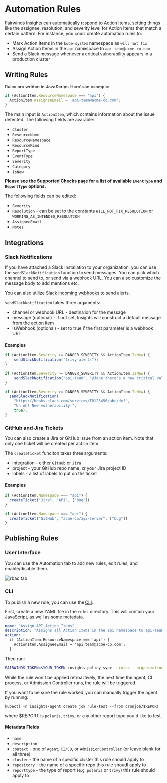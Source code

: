 # Automation Rules

Fairwinds Insights can automatically respond to Action Items, setting things like
the assignee, resolution, and severity level for Action Items that match a certain pattern.
For instance, you could create automation rules to:
* Mark Action Items in the `kube-system` namespace as `will not fix`
* Assign Action Items in the `api` namespace to `api-team@acme-co.com`
* Send a Slack message whenever a critical vulnerability appears in a production cluster

## Writing Rules
Rules are written in JavaScript. Here's an example:

```js
if (ActionItem.ResourceNamespace === 'api') {
  ActionItem.AssigneeEmail = 'api-team@acme-co.com';
}
```

The main input is `ActionItem`, which contains
information about the issue detected. The following fields are available:
* `Cluster`
* `ResourceName`
* `ResourceNamespace`
* `ResourceKind`
* `ReportType`
* `EventType`
* `Severity`
* `Category`
* `IsNew`

**Please see the [Supported Checks](https://insights.docs.fairwinds.com/reports/supported-checks/) page for a list of available `EventType` and `ReportType` options.**

The following fields can be edited:
* `Severity`
* `Resolution` - can be set to the constants `WILL_NOT_FIX_RESOLUTION` or `WORKING_AS_INTENDED_RESOLUTION`
* `AssigneeEmail`
* `Notes`


## Integrations
### Slack Notifications
If you have attached a Slack installation to your organization, you can use the
`sendSlackNotification` function to send messages. You can pick which channel
to send to, or send via a webhook URL. You can also customize the message body
to add mentions etc.

You can also utilize [Slack incoming webhooks](https://slack.com/help/articles/115005265063-Incoming-webhooks-for-Slack)
to send alerts.

`sendSlackNotification` takes three arguments:
* channel or webhook URL - destination for the message
* message (optional) - if not set, Insights will construct a default message from the action item
* isWebhook (optional) - set to true if the first parameter is a webhook URL

#### Examples
```js
if (ActionItem.Severity >= DANGER_SEVERITY && ActionItem.IsNew) {
    sendSlackNotification("trivy-alerts");
}
```

```js
if (ActionItem.Severity >= DANGER_SEVERITY && ActionItem.IsNew) {
    sendSlackNotification("api-team", "@Jane there's a new critical vulnerability! :scream:");
}
```

```js
if (ActionItem.Severity >= DANGER_SEVERITY && ActionItem.IsNew) {
  sendSlackNotification(
    "https://hooks.slack.com/services/T0123456/abc/def",
    "Uh oh! New vulnerability!",
    true);
}
```

### GitHub and Jira Tickets
You can also create a Jira or GitHub issue from an action item.
Note that only one ticket will be created per action item.

The `createTicket` funciton takes three arguments:
* integration - either `GitHub` or `Jira`
* project - your GitHub repo name, or your Jira project ID
* labels - a list of labels to put on the ticket

#### Examples
```js
if (ActionItem.Namespace === "api") {
  createTicket("Jira", "API", ["bug"])
}
```

```js
if (ActionItem.Namespace === "api") {
  createTicket("GitHub", "acme-co/api-server", ["bug"])
}
```

## Publishing Rules

### User Interface
You can use the Automation tab to add new rules, edit rules, and enable/disable them.

<img :src="$withBase('/img/automation-rules-ui.png')" alt="rbac tab">


### CLI
To publish a new rule, you can use the [CLI](/configure/policy/cli).

First, create a new YAML file in the `rules` directory. This will contain your
JavaScript, as well as some metadata.
```yaml
name: "Assign API Action Items"
description: "Assigns all Action Items in the api namespace to api-team@"
action: |
  if (ActionItem.ResourceNamespace === 'api') {
    ActionItem.AssigneeEmail = 'api-team@acme-co.com';
  }
```

Then run:
```bash
FAIRWINDS_TOKEN=$YOUR_TOKEN insights policy sync --rules --organization $YOUR_ORG
```

While the rule won't be applied retroactively, the next time the agent,
CI process, or Admission Controller runs, the rule will be triggered.

If you want to be sure the rule worked, you can manually trigger the agent by running:
```
kubectl -n insights-agent create job rule-test --from cronjob/$REPORT
```
where $REPORT is `polaris`, `trivy`, or any other report type you'd like to test.

#### Metadata Fields
* `name`
* `description`
* `context` - one of `Agent`, `CI/CD`, or `AdmissionController` (or leave blank for all three)
* `cluster` - the name of a specific cluster this rule should apply to
* `repository` - the name of a specific repo this rule shoudl apply to
* `reporttype` - the type of report (e.g. `polaris` or `trivy`) this rule should apply to
